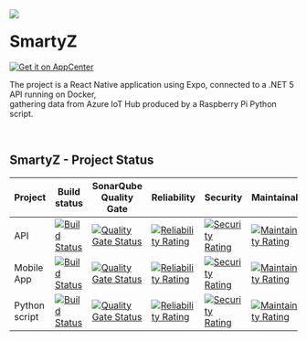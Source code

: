 <img align="left" style="margin-right:10px" src="https://i.imgur.com/CrbLwNP.png"/>

# SmartyZ
[![Get it on AppCenter](https://appcenter.elementary.io/badge.svg)](https://install.appcenter.ms/users/simon.cotelle/apps/SmartyZ)


The project is a React Native application using Expo, connected to a .NET 5 API running on Docker,
<br>gathering data from Azure IoT Hub produced by a Raspberry Pi Python script.

<br/>

## SmartyZ - Project Status

| Project | Build status | SonarQube Quality Gate | Reliability | Security | Maintainability | Coverage
| ------------- | ------------- | ------------- | ------------- | ------------- | ------------- | ------------- |
| API | [![Build Status](https://dev.azure.com/D3P4/SmartyZ/_apis/build/status/SmartyZ%20-%20API%20-%20DEV?branchName=develop)](https://dev.azure.com/D3P4/SmartyZ/_build/latest?definitionId=4&branchName=develop) | [![Quality Gate Status](https://sonarcloud.io/api/project_badges/measure?project=D3P4_SmartyZ---API&metric=alert_status)](https://sonarcloud.io/dashboard?id=D3P4_SmartyZ---API) | [![Reliability Rating](https://sonarcloud.io/api/project_badges/measure?project=D3P4_SmartyZ---API&metric=reliability_rating)](https://sonarcloud.io/dashboard?id=D3P4_SmartyZ---API) | [![Security Rating](https://sonarcloud.io/api/project_badges/measure?project=D3P4_SmartyZ---API&metric=security_rating)](https://sonarcloud.io/dashboard?id=D3P4_SmartyZ---API) | [![Maintainability Rating](https://sonarcloud.io/api/project_badges/measure?project=D3P4_SmartyZ---API&metric=sqale_rating)](https://sonarcloud.io/dashboard?id=D3P4_SmartyZ---API) | [![Coverage](https://sonarcloud.io/api/project_badges/measure?project=D3P4_SmartyZ---API&metric=coverage)](https://sonarcloud.io/dashboard?id=D3P4_SmartyZ---API) |
| Mobile App | [![Build Status](https://dev.azure.com/D3P4/SmartyZ/_apis/build/status/SmartyZ%20-%20Mobile%20-%20DEV?branchName=develop)](https://dev.azure.com/D3P4/SmartyZ/_build/latest?definitionId=1&branchName=develop) | [![Quality Gate Status](https://sonarcloud.io/api/project_badges/measure?project=D3P4_SmartyZ---Mobile&metric=alert_status)](https://sonarcloud.io/dashboard?id=D3P4_SmartyZ---Mobile) | [![Reliability Rating](https://sonarcloud.io/api/project_badges/measure?project=D3P4_SmartyZ---Mobile&metric=reliability_rating)](https://sonarcloud.io/dashboard?id=D3P4_SmartyZ---Mobile) | [![Security Rating](https://sonarcloud.io/api/project_badges/measure?project=D3P4_SmartyZ---Mobile&metric=security_rating)](https://sonarcloud.io/dashboard?id=D3P4_SmartyZ---Mobile) | [![Maintainability Rating](https://sonarcloud.io/api/project_badges/measure?project=D3P4_SmartyZ---Mobile&metric=sqale_rating)](https://sonarcloud.io/dashboard?id=D3P4_SmartyZ---Mobile) | [![Coverage](https://sonarcloud.io/api/project_badges/measure?project=D3P4_SmartyZ---Mobile&metric=coverage)](https://sonarcloud.io/dashboard?id=D3P4_SmartyZ---Mobile) |
| Python script | [![Build Status](https://dev.azure.com/D3P4/SmartyZ/_apis/build/status/SmartyZ%20-%20IoT?branchName=master)](https://dev.azure.com/D3P4/SmartyZ/_build/latest?definitionId=11&branchName=master) | [![Quality Gate Status](https://sonarcloud.io/api/project_badges/measure?project=D3P4_SmartyZ---IoT&metric=alert_status)](https://sonarcloud.io/dashboard?id=D3P4_SmartyZ---IoT) | [![Reliability Rating](https://sonarcloud.io/api/project_badges/measure?project=D3P4_SmartyZ---IoT&metric=reliability_rating)](https://sonarcloud.io/dashboard?id=D3P4_SmartyZ---IoT) | [![Security Rating](https://sonarcloud.io/api/project_badges/measure?project=D3P4_SmartyZ---IoT&metric=security_rating)](https://sonarcloud.io/dashboard?id=D3P4_SmartyZ---IoT) | [![Maintainability Rating](https://sonarcloud.io/api/project_badges/measure?project=D3P4_SmartyZ---IoT&metric=sqale_rating)](https://sonarcloud.io/dashboard?id=D3P4_SmartyZ---IoT) | [![Coverage](https://sonarcloud.io/api/project_badges/measure?project=D3P4_SmartyZ---IoT&metric=coverage)](https://sonarcloud.io/dashboard?id=D3P4_SmartyZ---IoT) |